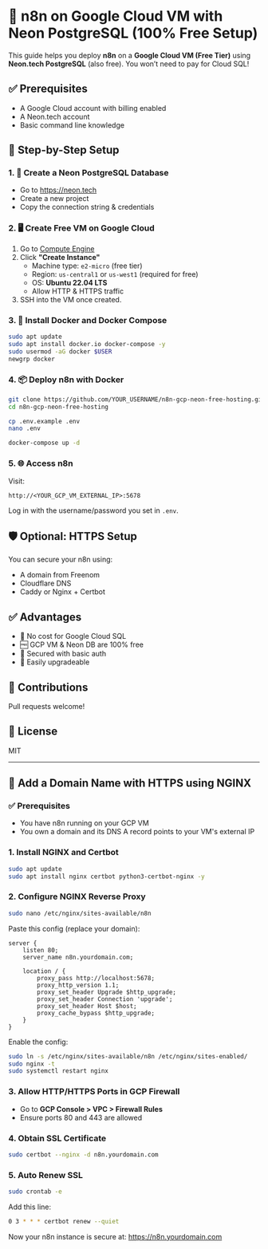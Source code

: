 # 🧠 n8n on Google Cloud VM with Neon PostgreSQL (100% Free Setup)

This guide helps you deploy **n8n** on a **Google Cloud VM (Free Tier)** using **Neon.tech PostgreSQL** (also free). You won’t need to pay for Cloud SQL!

## ✅ Prerequisites

- A Google Cloud account with billing enabled
- A Neon.tech account
- Basic command line knowledge

## 🚀 Step-by-Step Setup

### 1. 🔧 Create a Neon PostgreSQL Database

- Go to https://neon.tech
- Create a new project
- Copy the connection string & credentials

### 2. 🖥️ Create Free VM on Google Cloud

1. Go to [Compute Engine](https://console.cloud.google.com/compute)
2. Click **"Create Instance"**
   - Machine type: `e2-micro` (free tier)
   - Region: `us-central1` or `us-west1` (required for free)
   - OS: **Ubuntu 22.04 LTS**
   - Allow HTTP & HTTPS traffic
3. SSH into the VM once created.

### 3. 🐳 Install Docker and Docker Compose

```bash
sudo apt update
sudo apt install docker.io docker-compose -y
sudo usermod -aG docker $USER
newgrp docker
```

### 4. 📦 Deploy n8n with Docker

```bash
git clone https://github.com/YOUR_USERNAME/n8n-gcp-neon-free-hosting.git
cd n8n-gcp-neon-free-hosting

cp .env.example .env
nano .env

docker-compose up -d
```

### 5. 🌐 Access n8n

Visit:
```
http://<YOUR_GCP_VM_EXTERNAL_IP>:5678
```

Log in with the username/password you set in `.env`.

## 🛡️ Optional: HTTPS Setup

You can secure your n8n using:
- A domain from Freenom
- Cloudflare DNS
- Caddy or Nginx + Certbot

## ✅ Advantages

- 💸 No cost for Google Cloud SQL
- 🆓 GCP VM & Neon DB are 100% free
- 🔐 Secured with basic auth
- 🔄 Easily upgradeable

## 🙌 Contributions

Pull requests welcome!

## 📜 License

MIT


---

## 🔐 Add a Domain Name with HTTPS using NGINX

### ✅ Prerequisites

- You have n8n running on your GCP VM
- You own a domain and its DNS A record points to your VM's external IP

### 1. Install NGINX and Certbot

```bash
sudo apt update
sudo apt install nginx certbot python3-certbot-nginx -y
```

### 2. Configure NGINX Reverse Proxy

```bash
sudo nano /etc/nginx/sites-available/n8n
```

Paste this config (replace your domain):

```nginx
server {
    listen 80;
    server_name n8n.yourdomain.com;

    location / {
        proxy_pass http://localhost:5678;
        proxy_http_version 1.1;
        proxy_set_header Upgrade $http_upgrade;
        proxy_set_header Connection 'upgrade';
        proxy_set_header Host $host;
        proxy_cache_bypass $http_upgrade;
    }
}
```

Enable the config:

```bash
sudo ln -s /etc/nginx/sites-available/n8n /etc/nginx/sites-enabled/
sudo nginx -t
sudo systemctl restart nginx
```

### 3. Allow HTTP/HTTPS Ports in GCP Firewall

- Go to **GCP Console > VPC > Firewall Rules**
- Ensure ports 80 and 443 are allowed

### 4. Obtain SSL Certificate

```bash
sudo certbot --nginx -d n8n.yourdomain.com
```

### 5. Auto Renew SSL

```bash
sudo crontab -e
```

Add this line:

```bash
0 3 * * * certbot renew --quiet
```

Now your n8n instance is secure at: https://n8n.yourdomain.com

